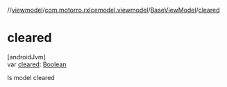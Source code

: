 //[viewmodel](../../../index.md)/[com.motorro.rxlcemodel.viewmodel](../index.md)/[BaseViewModel](index.md)/[cleared](cleared.md)

# cleared

[androidJvm]\
var [cleared](cleared.md): [Boolean](https://kotlinlang.org/api/latest/jvm/stdlib/kotlin/-boolean/index.html)

Is model cleared
